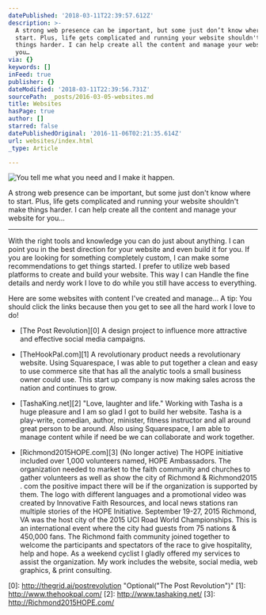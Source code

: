 ```yaml
---
datePublished: '2018-03-11T22:39:57.612Z'
description: >-
  A strong web presence can be important, but some just don’t know where to
  start. Plus, life gets complicated and running your website shouldn't make
  things harder. I can help create all the content and manage your website for
  you…
via: {}
keywords: []
inFeed: true
publisher: {}
dateModified: '2018-03-11T22:39:56.731Z'
sourcePath: _posts/2016-03-05-websites.md
title: Websites
hasPage: true
author: []
starred: false
datePublishedOriginal: '2016-11-06T02:21:35.614Z'
url: websites/index.html
_type: Article

---
```

![You tell me what you need and I make it happen.](https://s3-us-west-2.amazonaws.com/the-grid-img/p/77613dcfea25b2328204e021edfd7d3ad3826a7e.jpg)

A strong web presence can be important, but some just don't know where to start. Plus, life gets complicated and running your website shouldn't make things harder. I can help create all the content and manage your website for you...

---

With the right tools and knowledge you can do just about anything. I can point you in the best direction for your website and even build it for you. If you are looking for something completely custom, I can make some recommendations to get things started. I prefer to utilize web based platforms to create and build your website. This way I can Handle the fine details and nerdy work I love to do while you still have access to everything.

Here are some websites with content I've created and manage... A tip: You should click the links because then you get to see all the hard work I love to do!

* [The Post Revolution][0] A design project to influence more attractive and effective social media campaigns.

* [TheHookPal.com][1] A revolutionary product needs a revolutionary website. Using Squarespace, I was able to put together a clean and easy to use commerce site that has all the analytic tools a small business owner could use. This start up company is now making sales across the nation and continues to grow.
* [TashaKing.net][2] "Love, laughter and life." Working with Tasha is a huge pleasure and I am so glad I got to build her website. Tasha is a play-write, comedian, author, minister, fitness instructor and all around great person to be around. Also using Squarespace, I am able to manage content while if need be we can collaborate and work together.
* [Richmond2015HOPE.com][3] (No longer active) The HOPE initiative included over 1,000 volunteers named, HOPE Ambassadors. The organization needed to market to the faith community and churches to gather volunteers as well as show the city of Richmond & Richmond2015 . com the positive impact there will be if the organization is supported by them. The logo with different languages and a promotional video was created by Innovative Faith Resources, and local news stations ran multiple stories of the HOPE Initiative. September 19-27, 2015 Richmond, VA was the host city of the 2015 UCI Road World Championships. This is an international event where the city had guests from 75 nations & 450,000 fans. The Richmond faith community joined together to welcome the participants and spectators of the race to give hospitality, help and hope. As a weekend cyclist I gladly offered my services to assist the organization. My work includes the website, social media, web graphics, & print consulting.

[0]: http://thegrid.ai/postrevolution "Optional("The Post Revolution")"
[1]: http://www.thehookpal.com/
[2]: http://www.tashaking.net/
[3]: http://Richmond2015HOPE.com/